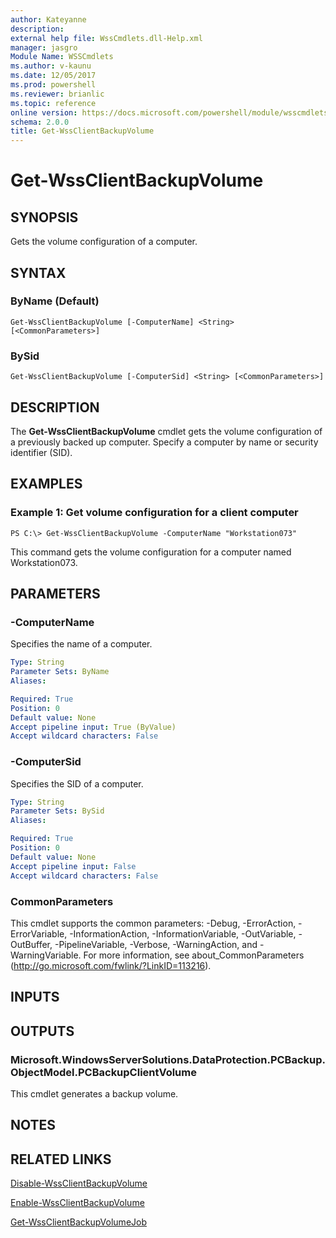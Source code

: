 ```yaml
---
author: Kateyanne
description: 
external help file: WssCmdlets.dll-Help.xml
manager: jasgro
Module Name: WSSCmdlets
ms.author: v-kaunu
ms.date: 12/05/2017
ms.prod: powershell
ms.reviewer: brianlic
ms.topic: reference
online version: https://docs.microsoft.com/powershell/module/wsscmdlets/get-wssclientbackupvolume?view=windowsserver2012r2-ps&wt.mc_id=ps-gethelp
schema: 2.0.0
title: Get-WssClientBackupVolume
---
```


# Get-WssClientBackupVolume

## SYNOPSIS
Gets the volume configuration of a computer.

## SYNTAX

### ByName (Default)
```
Get-WssClientBackupVolume [-ComputerName] <String> [<CommonParameters>]
```

### BySid
```
Get-WssClientBackupVolume [-ComputerSid] <String> [<CommonParameters>]
```

## DESCRIPTION
The **Get-WssClientBackupVolume** cmdlet gets the volume configuration of a previously backed up computer.
Specify a computer by name or security identifier (SID).

## EXAMPLES

### Example 1: Get volume configuration for a client computer
```
PS C:\> Get-WssClientBackupVolume -ComputerName "Workstation073"
```

This command gets the volume configuration for a computer named Workstation073.

## PARAMETERS

### -ComputerName
Specifies the name of a computer.

```yaml
Type: String
Parameter Sets: ByName
Aliases: 

Required: True
Position: 0
Default value: None
Accept pipeline input: True (ByValue)
Accept wildcard characters: False
```

### -ComputerSid
Specifies the SID of a computer.

```yaml
Type: String
Parameter Sets: BySid
Aliases: 

Required: True
Position: 0
Default value: None
Accept pipeline input: False
Accept wildcard characters: False
```

### CommonParameters
This cmdlet supports the common parameters: -Debug, -ErrorAction, -ErrorVariable, -InformationAction, -InformationVariable, -OutVariable, -OutBuffer, -PipelineVariable, -Verbose, -WarningAction, and -WarningVariable. For more information, see about_CommonParameters (http://go.microsoft.com/fwlink/?LinkID=113216).

## INPUTS

## OUTPUTS

### Microsoft.WindowsServerSolutions.DataProtection.PCBackup.ObjectModel.PCBackupClientVolume
This cmdlet generates a backup volume.

## NOTES

## RELATED LINKS

[Disable-WssClientBackupVolume](./Disable-WssClientBackupVolume.md)

[Enable-WssClientBackupVolume](./Enable-WssClientBackupVolume.md)

[Get-WssClientBackupVolumeJob](./Get-WssClientBackupVolumeJob.md)

